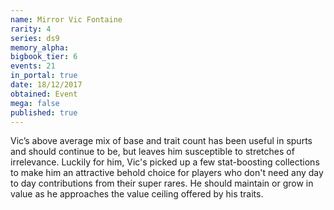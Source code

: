 ```yaml
---
name: Mirror Vic Fontaine
rarity: 4
series: ds9
memory_alpha:
bigbook_tier: 6
events: 21
in_portal: true
date: 18/12/2017
obtained: Event
mega: false
published: true
---
```


Vic’s above average mix of base and trait count has been useful in spurts and should continue to be, but leaves him susceptible to stretches of irrelevance. Luckily for him, Vic's picked up a few stat-boosting collections to make him an attractive behold choice for players who don't need any day to day contributions from their super rares. He should maintain or grow in value as he approaches the value ceiling offered by his traits.
